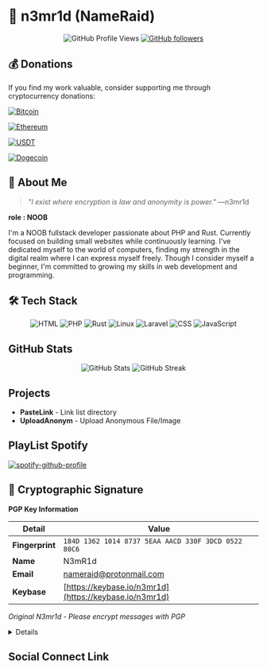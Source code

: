 # 🔐 n3mr1d (NameRaid)

<div align="center">
  
  ![GitHub Profile Views](https://komarev.com/ghpvc/?username=n3mr1d&color=blueviolet)
  [![GitHub followers](https://img.shields.io/github/followers/n3mr1d?style=social)](https://github.com/n3mr1d)
  <!-- [![Twitter Follow](https://img.shields.io/twitter/follow/n3mr1d?style=social)](https://twitter.com/n3mr1d) -->
  
</div>

## 💰 Donations

If you find my work valuable, consider supporting me through cryptocurrency donations:

[![Bitcoin](https://img.shields.io/badge/Bitcoin-bc1qxy2kgdygjrsqtzq2n0yrf2493p83kkfjhx0wlh-orange?style=flat-square&logo=bitcoin&logoColor=white)](bitcoin:bc1qxy2kgdygjrsqtzq2n0yrf2493p83kkfjhx0wlh)

[![Ethereum](https://img.shields.io/badge/Ethereum-0x71C7656EC7ab88b098defB751B7401B5f6d8976F-blue?style=flat-square&logo=ethereum&logoColor=white)](ethereum:0x71C7656EC7ab88b098defB751B7401B5f6d8976F)

[![USDT](https://img.shields.io/badge/USDT-TQVsMt6HNqm7pQd5SyHBYxpnBhXpAGRBrY-green?style=flat-square&logo=tether&logoColor=white)](tether:TQVsMt6HNqm7pQd5SyHBYxpnBhXpAGRBrY)

[![Dogecoin](https://img.shields.io/badge/DOGE-D8vFz4p1L37jdg47HXKtSvC8bRBG6JaBfj-yellow?style=flat-square&logo=dogecoin&logoColor=white)](dogecoin:D8vFz4p1L37jdg47HXKtSvC8bRBG6JaBfj)


## 💫 About Me

> *"I exist where encryption is law and anonymity is power."* —n3mr1d

**role : NOOB**

I'm a NOOB fullstack developer passionate about PHP and Rust. Currently focused on building small websites while continuously learning. I've dedicated myself to the world of computers, finding my strength in the digital realm where I can express myself freely. Though I consider myself a beginner, I'm committed to growing my skills in web development and programming.

## 🛠️ Tech Stack

<div align="center">
  
  ![HTML](https://img.shields.io/badge/-HTML-E34F26?style=flat-square&logo=html5&logoColor=white)
  ![PHP](https://img.shields.io/badge/-PHP-AEB2D5?style=flat-square&logo=php&logoColor=white)
  ![Rust](https://img.shields.io/badge/-Rust-000000?style=flat-square&logo=rust&logoColor=white)
  ![Linux](https://img.shields.io/badge/-Linux-FCC624?style=flat-square&logo=linux&logoColor=black)
  ![Laravel](https://img.shields.io/badge/-Laravel-FF2D20?style=flat-square&logo=laravel&logoColor=white)
  ![CSS](https://img.shields.io/badge/-CSS-1572B6?style=flat-square&logo=css3&logoColor=white)
  ![JavaScript](https://img.shields.io/badge/-JavaScript-F7DF1E?style=flat-square&logo=javascript&logoColor=black)
  
</div>

## GitHub Stats

<div align="center">
  <img src="https://github-readme-stats.vercel.app/api?username=n3mr1d&show_icons=true&theme=radical" alt="GitHub Stats" />
  <img src="https://github-readme-streak-stats.herokuapp.com/?user=n3mr1d&theme=radical" alt="GitHub Streak" />
</div>

## Projects

- **PasteLink** - Link list directory
- **UploadAnonym** - Upload Anonymous File/Image


## PlayList Spotify
[![spotify-github-profile](https://spotify-github-profile.kittinanx.com/api/view?uid=31xm7txea264o45vm66425ojitmq&cover_image=true&theme=default&show_offline=false&background_color=121212&interchange=true&bar_color=53b14f&bar_color_cover=false)](https://github.com/kittinan/spotify-github-profile)
## 🔐 Cryptographic Signature

<div>
  
  **PGP Key Information**
  
  | Detail | Value |
  |--------|-------|
  | **Fingerprint** | `184D 1362 1014 8737 5EAA AACD 330F 3DCD 0522 80C6` |
  | **Name** | N3mR1d |
  | **Email** | nameraid@protonmail.com |
  | **Keybase** | [https://keybase.io/n3mr1d](https://keybase.io/n3mr1d) |
  
  *Original N3mr1d - Please encrypt messages with PGP*
  
</div>
<details>
`
-----BEGIN PGP PUBLIC KEY BLOCK-----

mQINBGgN2oMBEADYzKK6ei2Qc4M/QYmKwu/k7FVs1j6wnMwvrCHXer4o9lqzmzXU
MtOyQ3ofc1091qo07qE0F5/8kSnv7B/Q5vf0F7ryNcPO+MPvWQa1qHKjSK9devq8
E1hUyzxPVlQADg/oQk75g8wEk1o4oMeEbJOY4bb3NPoeRvIp7VRSyIzwRU6ugAR0
iS2OU5t9gFcfshM0msqQneNgE1ufKAD339P9IlEm2wyLApvC53eMNPAez/NDhsVl
JutE6pZEo84fZbs8C++F/fr0LAQ02EmVVfvRPkuZPqaXvgR3LV/QNta2nP/maHsX
eZY8tdXSwGogq2tiT4Ba8AqmaPb/ffg2xN4UgX8JLe9+vG4zq1xnTmHtJ2Ziv8P/
ZYADW63zVr8a1BaD3gbXM1hum4gXKK2pwCpLKOwabkUZoBBWiT/xfWYLKLq/qfg4
DEpgS1eIwRqCEttZ20jsB/Y6rV16o6UkLMYrcnKVBc3SajX0QW3sEXKA4LnbrwX2
uBIUR7RraUiq+fa6sqXFRwCLrXAiM0f8bkCpvSA01f3sS1Bpp4avZhfZk41GQsWQ
Cx2gRF/SUgBz+R4vVqGiqAuXy7TphJ+xRk9sFxrLOo7KiBwS5jN7St1USrHjVWLu
DVx51JAGbftgBIasE7RVhTqPm9NeevGXNoWhU1GQdwVhvEVBvpnC6BRtGwARAQAB
tExOM21SMWQgKFlvdXIgbmFtZSBpcyBqdXN0IGEgZ2hvc3QuIFNpZ25lZCwgTmVt
cmlkKSA8bmFtZXJhaWRAcHJvdG9ubWFpbC5jb20+iQJRBBMBCAA7FiEEGE0TYhAU
hzdeqqrNMw89zQUigMYFAmgN2oMCGwMFCwkIBwICIgIGFQoJCAsCBBYCAwECHgcC
F4AACgkQMw89zQUigMYLFQ//eUCEaEP/bktBik3VYyyIpfB/P32u1KytlVtR7PIr
xsTyTr8O1zz3QMSeMTEHGrEFFH4XKbHijMcK6NWdDUPUukKjkJtgyZzieRrreJkZ
2fmGpCDbFWto9gQ/R1ZU2Wb34vnsYi/FbocsE2oeBwkKVf2tK0T+xagovBADUGLi
txOY1RyoCIoJUuMQ7poviRAwjFntLHpzhHEzc0HecLS06nLs8ddZ4evhmt4zPlho
4cMnUudhGYO/2mTldsRKEqtSUNHiDI/oGxGiRMZ89zKCuPztV6hMqOYsJ3r8oFgb
pcuNEPQb6pOm3rxhBo47ZdG4SzfOa8mOuM4u7GnjmS0zNmeeRgmF7qAj6A8QEq3K
AOQ6GaVWUSmP9IeMX4yF9stzRkzrjBqnPM/rftbYA27hqE/9ctBKGH6jAY3PePa0
B5A/iEC8tnHltBcdCPtwan8TevY37EcIZXK5WhmTN2Pzo/nE8uKu8ZkHrNUOX/WS
nBS+EaitgNgONOQsnHNAhvrjL5by0eXa3oVYrUm7aoLaONsdGSl68N5pgASjA/cl
yk391DkfLsyt6dxBVBZKt8IBS4xYNs2IuZMJjCm/S+J+oJ27pq2P0eS/wqddGkwM
FyjDe5EYN+Eecg+LSFuSB2ytHKHZgcppFGO6lYpW2fdxRoh+92IpDWMxRlYge/OM
jgG5Ag0EaA3agwEQANJFAyVX+YC0hBZsZ7ex0PCGXlGqMj8eXVv4bTtmMfiAlMfk
ii5F/gu5AtOp5v10UnpAzuDTSEZMy+yYk81VTlZoxEtiKva9hdJwYKOhcGOWu6To
Rsb1wiReI2Y5vRe4n56oL6/NKJyQdwT/SFLOWrBoKYR1IvwFoEqLAO1h4e+h5rrw
xFh9elB/1GMEzoe4xyyEC7AgGD3C0YE7SZgYkny7O8fx4lQZpNT2Gooy4NwMB5bs
GcPyGvOeaHs3Uquoqlze6Ry1WPzwbYQiAYTSV0nbox1JP0zQ1PKFTRzrnOW5o/Ra
p7wE6NPx39WEWDM8UFsTlaIXYzJCmSiM181cTGL7K0K/DnhudVv3t0zFB6OO+jcl
GSqessaXo5I3L4TM3iTfT/2VkFUxRlhRjp7Zmu71YLAkjjwqEU08eeB85J8MXls8
udXNMSE1CjPSLJfbnpGXt/RPDUGL3us1XgsckJSVYLTU2cUwDS3c1kq9xZMPzVmv
+tlmLyZYqd2OQh7lrc5R2v3/PP1LwhYoXOmULyxcK/PpQCB+PNlx0XEnpyhpB6oT
k/q9Pn5O5ZUhqSq7F2M8urKdReegh/q/R1HrKHIx2mEe1ybnFEo3c2w06H4D62qA
xkFTRp7j3gxZzwlVb7zsg4j8DvLD0aJKkzHEvnRLP5idcVv8qhpdOKQnt5OtABEB
AAGJAjYEGAEIACAWIQQYTRNiEBSHN16qqs0zDz3NBSKAxgUCaA3agwIbDAAKCRAz
Dz3NBSKAxoOPD/95Hy2tlZTuKp/BfjFra7NYc5vx1LiqLgPYzn28X0kzCQmme6lC
YyES/D+/K/q+q2uTgFeqxQaQKC+WBGkBTk0Qk5BX2RxZJn/HP9vtJ66g46b5X7JX
Jgps1FwnS80T1xCL049NUFyi3wILHIXOeic+1fEDkIUKXwQehMYJNVNHSVIs0bo6
P8i+dZlTp9jzjY5uzi+AliDssrsF6lNVpWw5iZz5wnTbCh2UDXVm9pRg4WqKbNJQ
aJEkt9vJ9P3ZrPqVWcCq6MWgcY/Rc0PXeOjhhkh9GUeclOfdpb6RO94ouluOQKPY
PHyiw0FWnVtZRF2xEvXCydmF1z9Bsqncek5CPwfn96ircoGDVKQJie1wFBL/rgqX
eOEOEJxPRFKnQ9FJ+BycCGuqVAUjjfa9Iz45FmGpdUJbRVvjxyGOdHxgjNVVgEmO
XASdOLR881MXpRL6UckTl0a5KB23afLXyt4kWj8VUV8AAoovoUo3P68y5dvHBJnh
PiuD9cNm6y8o7tKMD8GzF4U+tzaZjpIXpGhKhrfxIqzF/U+jh5P72Cqx/rayipXE
uGwll+taYwTPhy26HTphd5jkQVA6OMhid6PzURw3AuSOWsOcLRvtEseVKclpVPXG
dYAaSOuisbIaThct+giwOsxSV5486K8rW4vspkafBJXpqurb1eOxUYgGmw===mHWx

-----END PGP PUBLIC KEY BLOCK-----
`

</details>

## Social Connect Link

